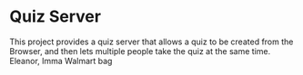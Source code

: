# Quiz Server

This project provides a quiz server that allows a quiz to be
created from the Browser, and then lets multiple people take
the quiz at the same time.
Eleanor, Imma Walmart bag